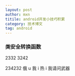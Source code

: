 ```yaml
---
layout: post
author: mxn
titile: android开发小技巧积累
category: 技术博文
tag: android
---
```


### 类安全转换函数

2332
3242

234232
俄 u 我 i 热 i 我请问武器